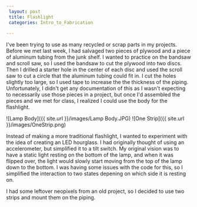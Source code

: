 ```yaml
---
 layout: post
 title: Flashlight
 categories: Intro_to_Fabrication
 
---
```


I've been trying to use as many recycled or scrap parts in my projects. Before we met last week, I had salvaged two pieces of plywood and a piece of aluminum tubing from the junk shelf. I wanted to practice on the bandsaw and scroll saw, so I used the bandsaw to cut the plywood into two discs. Then I drilled a starter hole in the center of each disc and used the scroll saw to cut a circle that the aluminum tubing could fit in. I cut the holes slightly too large, so I used tape to increase the the thickness of the piping. Unfortunately, I didn't get any documentation of this as I wasn't expecting to necessarily use those pieces in a project, but once I'd assembled the pieces and we met for class, I realized I could use the body for the flashlight.
 
![Lamp Body]({{ site.url }}/images/Lamp Body.JPG) 
![One Strip]({{ site.url }}/images/OneStrip.png)

Instead of making a more traditional flashlight, I wanted to experiment with the idea of creating an LED hourglass. I had originally thought of using an accelerometer, but simplified it to a tilt switch. My original vision was to have a static light resting on the bottom of the lamp, and when it was flipped over, the light would slowly start moving from the top of the lamp down to the bottom. I was having some issues with the code for this, so I simplified the interaction to two states depening on which side it is resting on. 

 I had some leftover neopixels from an old project, so I decided to use two strips and mount them on the piping. 


